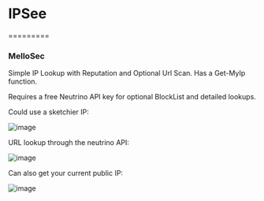 # IPSee
=========
### MelloSec

Simple IP Lookup with Reputation and Optional Url Scan. Has a Get-MyIp function.

Requires a free Neutrino API key for optional BlockList and detailed lookups. 

Could use a sketchier IP:

![image](https://user-images.githubusercontent.com/65114647/173243403-e087f571-97db-4d12-8524-6b82a8f9a090.png)

URL lookup through the neutrino API:

![image](https://user-images.githubusercontent.com/65114647/173244216-98e944fe-91c9-4ae7-b1fc-0b442bbfd15b.png)

Can also get your current public IP:

![image](https://user-images.githubusercontent.com/65114647/173103528-ed3c3532-3ce5-48d1-b302-88729254e237.png)
